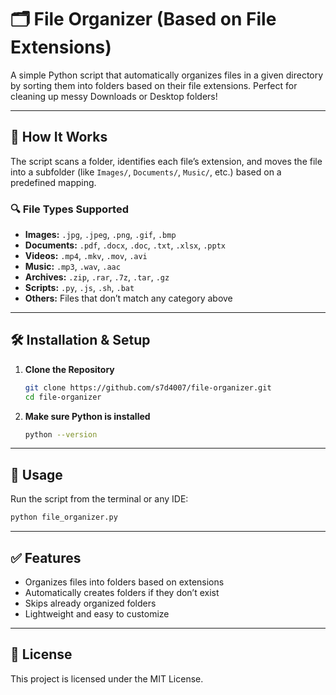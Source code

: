 # 🗂️ File Organizer (Based on File Extensions)

A simple Python script that automatically organizes files in a given directory by sorting them into folders based on their file extensions. Perfect for cleaning up messy Downloads or Desktop folders!

---

## 📁 How It Works

The script scans a folder, identifies each file’s extension, and moves the file into a subfolder (like `Images/`, `Documents/`, `Music/`, etc.) based on a predefined mapping.

### 🔍 File Types Supported

- **Images:** `.jpg`, `.jpeg`, `.png`, `.gif`, `.bmp`
- **Documents:** `.pdf`, `.docx`, `.doc`, `.txt`, `.xlsx`, `.pptx`
- **Videos:** `.mp4`, `.mkv`, `.mov`, `.avi`
- **Music:** `.mp3`, `.wav`, `.aac`
- **Archives:** `.zip`, `.rar`, `.7z`, `.tar`, `.gz`
- **Scripts:** `.py`, `.js`, `.sh`, `.bat`
- **Others:** Files that don’t match any category above

---

## 🛠️ Installation & Setup

1. **Clone the Repository**
    ```bash
    git clone https://github.com/s7d4007/file-organizer.git
    cd file-organizer
    ```

2. **Make sure Python is installed**
    ```bash
    python --version
    ```

---

## 🚀 Usage

Run the script from the terminal or any IDE:

```bash
python file_organizer.py
```

---

## ✅ Features

- Organizes files into folders based on extensions
- Automatically creates folders if they don’t exist
- Skips already organized folders
- Lightweight and easy to customize

---

## 📄 License

This project is licensed under the MIT License.
